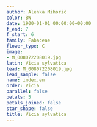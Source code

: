 ```yaml
---
author: Alenka Mihorič
color: BW
date: 1900-01-01 00:00:00+00:00
f_end: 7
f_start: 6
family: Fabaceae
flower_type: C
image:
- M_008072208019.jpg
latin: Vicia sylvatica
lead: M_008072208019.jpg
lead_sample: false
name: index.en
order: Vicia
parallel: false
petals: 5
petals_joined: false
star_shape: false
title: Vicia sylvatica
---
```

